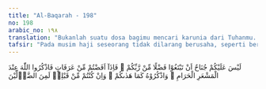 ```yaml
---
title: "Al-Baqarah - 198"
no: 198
arabic_no: ١٩٨
translation: "Bukanlah suatu dosa bagimu mencari karunia dari Tuhanmu. Maka apabila kamu bertolak dari Arafah, berzikirlah kepada Allah di Masy’arilharam. Dan berzikirlah kepada-Nya sebagaimana Dia telah memberi petunjuk kepadamu, sekalipun sebelumnya kamu benar-benar termasuk orang yang tidak tahu."
tafsir: "Pada musim haji seseorang tidak dilarang berusaha, seperti berdagang dan lain-lain, asal jangan mengganggu tujuan yang utama, yaitu mengerjakan haji dengan sempurna. Ayat ini diturunkan sehubungan dengan keragu-raguan orang Islam pada permulaan datangnya Islam untuk berusaha mencari rezeki, sehingga banyak di antara mereka yang menutup toko-toko mereka pada waktu musim haji, karena takut berdosa. Diriwayatkan oleh al-Bukhari dari Ibnu 'Abbas, dia berkata, \"Pada zaman jahiliah ada 3 pasar, yaitu Ukaz, Majannah, dan Zulmajaz.\"\n\nPada waktu musim haji, kaum Muslimin merasa berdosa berdagang di pasar-pasar itu, lalu mereka bertanya kepada Rasulullah saw, maka turunlah ayat ini. Berusaha mencari rezeki yang halal selama mengerjakan haji adalah dibolehkan selama usaha itu dilakukan secara sambilan, bukan menjadi tujuan. Tujuan utama ialah mengerjakan ibadah haji dengan penuh takwa kepada Allah dan dengan hati yang tulus ikhlas.\n\nKemudian dalam ayat ini Allah memerintahkan kepada setiap orang yang mengerjakan haji agar berzikir kepada Allah bila telah bertolak dari Padang Arafah menuju ke Muzdalifah, yaitu bila telah sampai di Masy'aril Haram. Masy'aril Haram ialah sebuah bukit di Muzdalifah yang bernama Quzah. Bila telah sampai di tempat itu hendaknya memperbanyak membaca doa, takbir, dan talbiyah. Berzikirlah kepada Allah dengan hati yang khusyuk dan tawadhu', sebagai tanda bersyukur kepada-Nya atas karunia dan hidayah-Nya yang telah melepaskan seseorang dari penyakit syirik pada masa dahulu, menjadi orang yang telah bertauhid murni kepada Allah swt."
---
```

لَيْسَ عَلَيْكُمْ جُنَاحٌ اَنْ تَبْتَغُوْا فَضْلًا مِّنْ رَّبِّكُمْ ۗ فَاِذَآ اَفَضْتُمْ مِّنْ عَرَفَاتٍ فَاذْكُرُوا اللّٰهَ عِنْدَ الْمَشْعَرِ الْحَرَامِ ۖ وَاذْكُرُوْهُ كَمَا هَدٰىكُمْ ۚ وَاِنْ كُنْتُمْ مِّنْ قَبْلِهٖ لَمِنَ الضَّاۤلِّيْنَ 